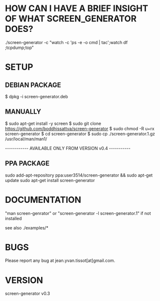 # HOW CAN I HAVE A BRIEF INSIGHT OF WHAT SCREEN_GENERATOR DOES?

./screen-generator -c "watch -c 'ps -e -o cmd | tac';watch df ;tcpdump;top"   

# SETUP

## DEBIAN PACKAGE

$ dpkg -i screen-generator.deb

## MANUALLY

$ sudo apt-get install -y screen
$ sudo git clone https://github.com/boddhissattva/screen-generator 
$ sudo chmod -R u+rx screen-generator 
$ cd screen-generator
$ sudo cp ./screen-generator.1.gz /usr/local/man/man1/  

------------ AVAILABLE ONLY FROM VERSION v0.4 -----------

## PPA PACKAGE

sudo add-apt-repository ppa:user3514/screen-generator && sudo apt-get update
sudo apt-get install screen-generator


# DOCUMENTATION

"man screen-genrator" or "screen-generator -l screen-generator.1" if not installed

see also ./examples/*

# BUGS

Please report any bug at jean.yvan.tissot[at]gmail.com.


# VERSION

screen-generator v0.3
